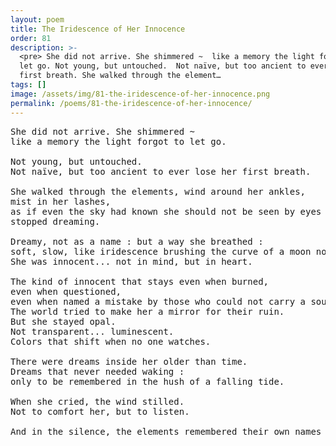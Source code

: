 ```yaml
---
layout: poem
title: The Iridescence of Her Innocence
order: 81
description: >-
  <pre> She did not arrive. She shimmered ~  like a memory the light forgot to
  let go. Not young, but untouched.  Not naïve, but too ancient to ever lose her
  first breath. She walked through the element…
tags: []
image: /assets/img/81-the-iridescence-of-her-innocence.png
permalink: /poems/81-the-iridescence-of-her-innocence/
---
```


<pre>
She did not arrive. She shimmered ~ 
like a memory the light forgot to let go.

Not young, but untouched. 
Not naïve, but too ancient to ever lose her first breath.

She walked through the elements, wind around her ankles, 
mist in her lashes, 
as if even the sky had known she should not be seen by eyes that had 
stopped dreaming.

Dreamy, not as a name : but a way she breathed : 
soft, slow, like iridescence brushing the curve of a moon not yet born.
She was innocent... not in mind, but in heart. 

The kind of innocent that stays even when burned, 
even when questioned, 
even when named a mistake by those who could not carry a soul so clear.
The world tried to make her a mirror for their ruin. 
But she stayed opal. 
Not transparent... luminescent. 
Colors that shift when no one watches.

There were dreams inside her older than time. 
Dreams that never needed waking : 
only to be remembered in the hush of a falling tide.

When she cried, the wind stilled. 
Not to comfort her, but to listen.

And in the silence, the elements remembered their own names again.
</pre>
